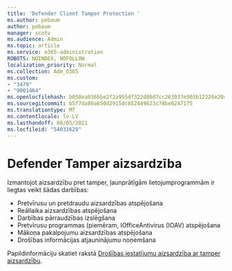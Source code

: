 ```yaml
---
title: 'Defender Client Tamper Protection '
ms.author: pebaum
author: pebaum
manager: scotv
ms.audience: Admin
ms.topic: article
ms.service: o365-administration
ROBOTS: NOINDEX, NOFOLLOW
localization_priority: Normal
ms.collection: Adm_O365
ms.custom:
- "3479"
- "9001464"
ms.openlocfilehash: b058ea036bbe2f2a955df322d80d7cc263937e903b12226e204b24432035f06e
ms.sourcegitcommit: b5f7da89a650d2915dc652449623c78be6247175
ms.translationtype: MT
ms.contentlocale: lv-LV
ms.lasthandoff: 08/05/2021
ms.locfileid: "54031629"
---
```

# <a name="defender-tamper-protection"></a>Defender Tamper aizsardzība 

Izmantojot aizsardzību pret tamper, ļaunprātīgām lietojumprogrammām ir liegtas veikt šādas darbības:

- Pretvīrusu un pretdraudu aizsardzības atspējošana
- Reāllaika aizsardzības atspējošana
- Darbības pārraudzības izslēgšana
- Pretvīrusu programmas (piemēram, IOfficeAntivirus (IOAV) atspējošana
- Mākoņa pakalpojumu aizsardzības atspējošana
- Drošības informācijas atjauninājumu noņemšana

Papildinformāciju skatiet rakstā [Drošības iestatījumu aizsardzība ar tamper aizsardzību](https://docs.microsoft.com/windows/security/threat-protection/windows-defender-antivirus/prevent-changes-to-security-settings-with-tamper-protection).
